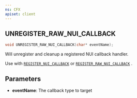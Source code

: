 ```yaml
---
ns: CFX
apiset: client
---
```

## UNREGISTER_RAW_NUI_CALLBACK

```c
void UNREGISTER_RAW_NUI_CALLBACK(char* eventName);
```

Will unregister and cleanup a registered NUI callback handler.

Use with [`REGISTER_NUI_CALLBACK`](#_0xC59B980C) or [`REGISTER_RAW_NUI_CALLBACK`](#_0xA8AE9C2F) .

## Parameters
* **eventName**: The callback type to target

